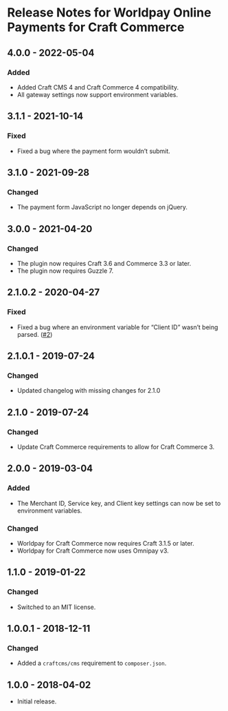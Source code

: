 # Release Notes for Worldpay Online Payments for Craft Commerce

## 4.0.0 - 2022-05-04

### Added
- Added Craft CMS 4 and Craft Commerce 4 compatibility.
- All gateway settings now support environment variables.

## 3.1.1 - 2021-10-14

### Fixed
- Fixed a bug where the payment form wouldn’t submit.

## 3.1.0 - 2021-09-28

### Changed
- The payment form JavaScript no longer depends on jQuery.

## 3.0.0 - 2021-04-20

### Changed
- The plugin now requires Craft 3.6 and Commerce 3.3 or later.
- The plugin now requires Guzzle 7.

## 2.1.0.2 - 2020-04-27

### Fixed
- Fixed a bug where an environment variable for “Client ID” wasn’t being parsed. ([#2](https://github.com/craftcms/commerce-worldpay/issues/2))

## 2.1.0.1 - 2019-07-24

### Changed
- Updated changelog with missing changes for 2.1.0

## 2.1.0 - 2019-07-24

### Changed
- Update Craft Commerce requirements to allow for Craft Commerce 3.

## 2.0.0 - 2019-03-04

### Added
- The Merchant ID, Service key, and Client key settings can now be set to environment variables.

### Changed
- Worldpay for Craft Commerce now requires Craft 3.1.5 or later.
- Worldpay for Craft Commerce now uses Omnipay v3.

## 1.1.0 - 2019-01-22

### Changed
- Switched to an MIT license.

## 1.0.0.1 - 2018-12-11

### Changed
- Added a `craftcms/cms` requirement to `composer.json`.

## 1.0.0 - 2018-04-02

- Initial release.
